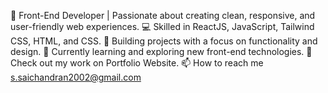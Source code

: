🌟 Front-End Developer | Passionate about creating clean, responsive, and user-friendly web experiences.
💻 Skilled in ReactJS, JavaScript, Tailwind CSS, HTML, and CSS.
🎨 Building projects with a focus on functionality and design.
🚀 Currently learning and exploring new front-end technologies.
📌 Check out my work on Portfolio Website.
📫 How to reach me s.saichandran2002@gmail.com

<!---
SaichandranS28/SaichandranS28 is a ✨ special ✨ repository because its `README.md` (this file) appears on your GitHub profile.
You can click the Preview link to take a look at your changes.
--->
